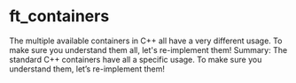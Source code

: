 # ft_containers
The multiple available containers in C++ all have a very different usage. To make sure you understand them all, let's re-implement them!
Summary:
The standard C++ containers have all a specific usage.
To make sure you understand them, let’s re-implement them!
